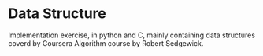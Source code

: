 Data Structure
============================

Implementation exercise, in python and C, mainly containing data structures coverd by Coursera Algorithm course by Robert Sedgewick.
